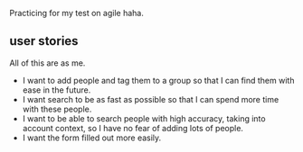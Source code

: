 Practicing for my test on agile haha.

## user stories
All of this are as me.

 - I want to add people and tag them to a group so that I can find them with ease in the future.
 - I want search to be as fast as possible so that I can spend more time with these people.
 - I want to be able to search people with high accuracy, taking into account context, so I have no fear of adding lots of people.
 - I want the form filled out more easily.